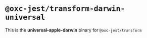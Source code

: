 # `@oxc-jest/transform-darwin-universal`

This is the **universal-apple-darwin** binary for `@oxc-jest/transform`
